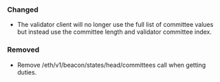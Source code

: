 ### Changed 
- The validator client will no longer use the full list of committee values but instead use the committee length and validator committee index. 

### Removed
- Remove /eth/v1/beacon/states/head/committees call when getting duties.